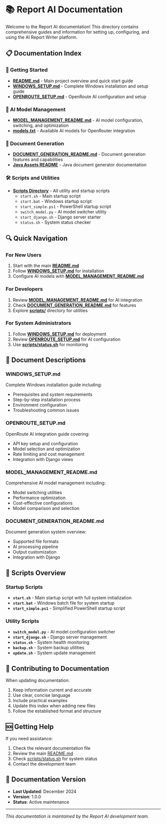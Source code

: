 # 📚 Report AI Documentation

Welcome to the Report AI documentation! This directory contains comprehensive guides and information for setting up, configuring, and using the AI Report Writer platform.

## 📋 Documentation Index

### 🚀 Getting Started
- **[README.md](../README.md)** - Main project overview and quick start guide
- **[WINDOWS_SETUP.md](WINDOWS_SETUP.md)** - Complete Windows installation and setup guide
- **[OPENROUTE_SETUP.md](OPENROUTE_SETUP.md)** - OpenRoute AI configuration and setup

### 🤖 AI Model Management
- **[MODEL_MANAGEMENT_README.md](MODEL_MANAGEMENT_README.md)** - AI model configuration, switching, and optimization
- **[models.txt](models.txt)** - Available AI models for OpenRouter integration

### 📄 Document Generation
- **[DOCUMENT_GENERATION_README.md](DOCUMENT_GENERATION_README.md)** - Document generation features and capabilities
- **[Java Assets README](../java_assets/README.md)** - Java document generator documentation

### 🛠️ Scripts and Utilities
- **[Scripts Directory](../scripts/)** - All utility and startup scripts
  - `start.sh` - Main startup script
  - `start.bat` - Windows startup script
  - `start_simple.ps1` - PowerShell startup script
  - `switch_model.py` - AI model switcher utility
  - `start_django.sh` - Django server starter
  - `status.sh` - System status checker

## 🔍 Quick Navigation

### For New Users
1. Start with the main **[README.md](../README.md)**
2. Follow **[WINDOWS_SETUP.md](WINDOWS_SETUP.md)** for installation
3. Configure AI models with **[MODEL_MANAGEMENT_README.md](MODEL_MANAGEMENT_README.md)**

### For Developers
1. Review **[MODEL_MANAGEMENT_README.md](MODEL_MANAGEMENT_README.md)** for AI integration
2. Check **[DOCUMENT_GENERATION_README.md](DOCUMENT_GENERATION_README.md)** for features
3. Explore **[scripts/](../scripts/)** directory for utilities

### For System Administrators
1. Follow **[WINDOWS_SETUP.md](WINDOWS_SETUP.md)** for deployment
2. Review **[OPENROUTE_SETUP.md](OPENROUTE_SETUP.md)** for AI configuration
3. Use **[scripts/status.sh](../scripts/status.sh)** for monitoring

## 📖 Document Descriptions

### WINDOWS_SETUP.md
Complete Windows installation guide including:
- Prerequisites and system requirements
- Step-by-step installation process
- Environment configuration
- Troubleshooting common issues

### OPENROUTE_SETUP.md
OpenRoute AI integration guide covering:
- API key setup and configuration
- Model selection and optimization
- Rate limiting and cost management
- Integration with Django views

### MODEL_MANAGEMENT_README.md
Comprehensive AI model management including:
- Model switching utilities
- Performance optimization
- Cost-effective configurations
- Model comparison and selection

### DOCUMENT_GENERATION_README.md
Document generation system overview:
- Supported file formats
- AI processing pipeline
- Output customization
- Integration with Django

## 🔧 Scripts Overview

### Startup Scripts
- **`start.sh`** - Main startup script with full system initialization
- **`start.bat`** - Windows batch file for system startup
- **`start_simple.ps1`** - Simplified PowerShell startup script

### Utility Scripts
- **`switch_model.py`** - AI model configuration switcher
- **`start_django.sh`** - Django server management
- **`status.sh`** - System health monitoring
- **`backup.sh`** - System backup utilities
- **`update.sh`** - System update management

## 📝 Contributing to Documentation

When updating documentation:
1. Keep information current and accurate
2. Use clear, concise language
3. Include practical examples
4. Update this index when adding new files
5. Follow the established format and structure

## 🆘 Getting Help

If you need assistance:
1. Check the relevant documentation file
2. Review the main [README.md](../README.md)
3. Check [scripts/status.sh](../scripts/status.sh) for system status
4. Contact the development team

## 📅 Documentation Version

- **Last Updated**: December 2024
- **Version**: 1.0.0
- **Status**: Active maintenance

---

*This documentation is maintained by the Report AI development team.*
